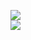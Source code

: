 [![](https://img.shields.io/badge/Made%20With-Github%20Spray-lightgrey.svg?style=for-the-badge&logo=github)](https://github.com/Annihil/github-spray#22470)  
[![](https://i.imgur.com/2DrTn0Z.gif)](https://github.com/Annihil/github-spray)